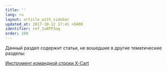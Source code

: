 ```yaml
---
title: ''
lang: ru
layout: article_with_sidebar
updated_at: 2017-10-12 17:41 +0400
identifier: ref_2uNTP3oq
order: 100
---
```


Данный раздел содержит статьи, не вошедшие в другие тематические разделы:

[Инструмент командной строки X-Cart](http://devs.x-cart.com/ru/misc/command_line_tool.html)
